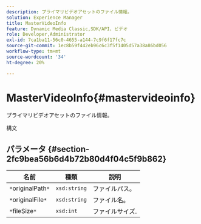 ```yaml
---
description: プライマリビデオアセットのファイル情報。
solution: Experience Manager
title: MasterVideoInfo
feature: Dynamic Media Classic,SDK/API，ビデオ
role: Developer,Administrator
exl-id: 7ca1ba11-56c0-4655-a144-7c9f6f17fc7c
source-git-commit: 1ec8b59f442eb96c6c3f5f1405d57a38a86bd056
workflow-type: tm+mt
source-wordcount: '34'
ht-degree: 20%

---
```


# MasterVideoInfo{#mastervideoinfo}

プライマリビデオアセットのファイル情報。

構文

## パラメータ {#section-2fc9bea56b6d4b72b80d4f04c5f9b862}

| 名前 | 種類 | 説明 |
|---|---|---|
| `*`originalPath`*` | `xsd:string` | ファイルパス。 |
| `*`originalFile`*` | `xsd:string` | ファイル名。 |
| `*`fileSize`*` | `xsd:int` | ファイルサイズ. |
